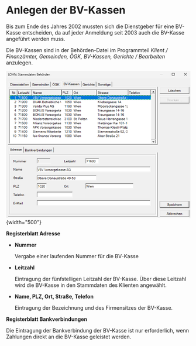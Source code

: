 # Anlegen der BV-Kassen

Bis zum Ende des Jahres 2002 mussten sich die Dienstgeber für eine BV-Kasse entscheiden, da auf jeder Anmeldung seit 2003 auch die BV-Kasse angeführt werden muss.

Die BV-Kassen sind in der Behörden-Datei im Programmteil *Klient / Finanzämter, Gemeinden, ÖGK, BV-Kassen, Gerichte / Bearbeiten* anzulegen.

![Image](<img/image299.png>){width="500"}

**Registerblatt Adresse**

- **Nummer**

    Vergabe einer laufenden Nummer für die BV-Kasse

- **Leitzahl**

    Eintragung der fünfstelligen Leitzahl der BV-Kasse. Über diese Leitzahl wird die BV-Kasse in den Stammdaten des Klienten angewählt.

- **Name, PLZ, Ort, Straße, Telefon**

    Eintragung der Bezeichnung und des Firmensitzes der BV-Kasse.

**Registerblatt Bankverbindungen**

Die Eintragung der Bankverbindung der BV-Kasse ist nur erforderlich, wenn Zahlungen direkt an die BV-Kasse geleistet werden.